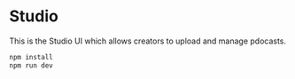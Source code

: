 # Studio
This is the Studio UI which allows creators to upload and manage pdocasts.

```bash
npm install
npm run dev
```
